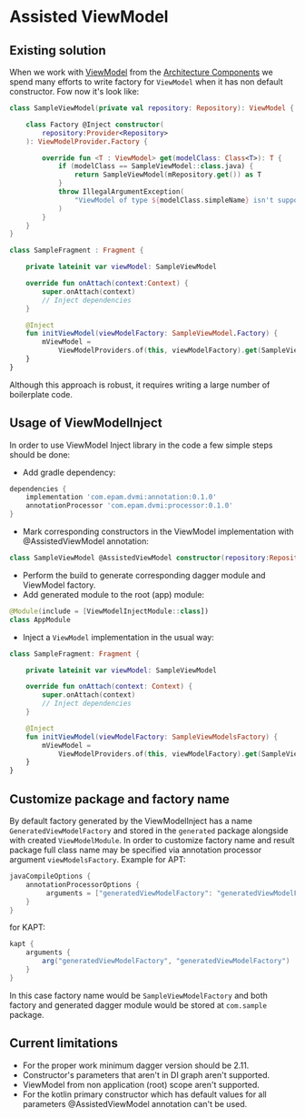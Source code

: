 # Assisted ViewModel

## Existing solution

When we work with [ViewModel](https://developer.android.com/reference/androidx/lifecycle/ViewModel) from the [Architecture Components](https://developer.android.com/topic/libraries/architecture) we spend many efforts to write factory for `ViewModel` when it has non default constructor. Fow now it's look like:

```kotlin
class SampleViewModel(private val repository: Repository): ViewModel {

    class Factory @Inject constructor(
        repository:Provider<Repository>
    ): ViewModelProvider.Factory {

        override fun <T : ViewModel> get(modelClass: Class<T>): T {
            if (modelClass == SampleViewModel::class.java) {
                return SampleViewModel(mRepository.get()) as T
            }
            throw IllegalArgumentException(
                "ViewModel of type ${modelClass.simpleName} isn't supported by the factory."
            )
        }
    }
}
```

```kotlin
class SampleFragment : Fragment {

    private lateinit var viewModel: SampleViewModel

    override fun onAttach(context:Context) {
        super.onAttach(context)
        // Inject dependencies
    }

    @Inject
    fun initViewModel(viewModelFactory: SampleViewModel.Factory) {
        mViewModel = 
            ViewModelProviders.of(this, viewModelFactory).get(SampleViewModel::class.java)
    }
}
```

Although this approach is robust, it requires writing a large number of boilerplate code.

## Usage of ViewModelInject
In order to use ViewModel Inject library in the code a few simple steps should be done:

* Add gradle dependency:

```groovy
dependencies {
    implementation 'com.epam.dvmi:annotation:0.1.0'
    annotationProcessor 'com.epam.dvmi:processor:0.1.0'
}
```

* Mark corresponding constructors in the ViewModel implementation with @AssistedViewModel annotation:

```kotlin
class SampleViewModel @AssistedViewModel constructor(repository:Repository): ViewModel
```

* Perform the build to generate corresponding dagger module and ViewModel factory.
* Add generated module to the root (app) module:

```kotlin
@Module(include = [ViewModelInjectModule::class])
class AppModule
```
* Inject a `ViewModel` implementation in the usual way:

```kotlin
class SampleFragment: Fragment {

    private lateinit var viewModel: SampleViewModel

    override fun onAttach(context: Context) {
        super.onAttach(context)
        // Inject dependencies
    }

    @Inject
    fun initViewModel(viewModelFactory: SampleViewModelsFactory) {
        mViewModel = 
            ViewModelProviders.of(this, viewModelFactory).get(SampleViewModel::class.java)
    }
}
```

## Customize package and factory name
By default factory generated by the ViewModelInject has a name `GeneratedViewModelFactory` 
and stored in the `generated` package alongside with created `ViewModelModule`. 
In order to customize factory name and result package full class name may be specified via annotation processor argument `viewModelsFactory`. 
Example for APT:

```groovy
javaCompileOptions {
    annotationProcessorOptions {
         arguments = ["generatedViewModelFactory": "generatedViewModelFactory"]
    }
}
```

for KAPT:
```groovy
kapt {
    arguments {
        arg("generatedViewModelFactory", "generatedViewModelFactory")
    }
}
```
In this case factory name would be `SampleViewModelFactory` and both factory and generated dagger module would be stored at `com.sample` package.


## Current limitations
* For the proper work minimum dagger version should be 2.11.
* Constructor's parameters that aren't in DI graph aren't supported.
* ViewModel from non application (root) scope aren't supported.
* For the kotlin primary constructor which has default values for all parameters @AssistedViewModel annotation can't be used.